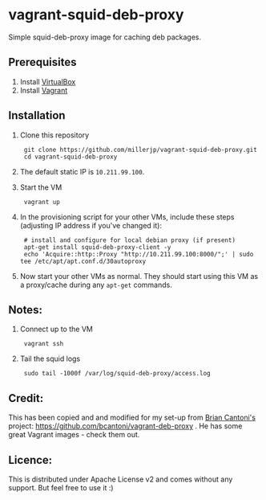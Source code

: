 vagrant-squid-deb-proxy
=======================

Simple squid-deb-proxy image for caching deb packages.

## Prerequisites

1. Install [VirtualBox](https://www.virtualbox.org/wiki/Downloads)
1. Install [Vagrant](https://www.vagrantup.com/downloads)


## Installation

1. Clone this repository

        git clone https://github.com/millerjp/vagrant-squid-deb-proxy.git
        cd vagrant-squid-deb-proxy

1. The default static IP is `10.211.99.100`.

1. Start the VM

        vagrant up

1. In the provisioning script for your other VMs, include these steps (adjusting IP address if you've changed it):

        # install and configure for local debian proxy (if present)
        apt-get install squid-deb-proxy-client -y
        echo 'Acquire::http::Proxy "http://10.211.99.100:8000/";' | sudo tee /etc/apt/apt.conf.d/30autoproxy
		

1. Now start your other VMs as normal. They should start using this VM as a proxy/cache during any `apt-get` commands.

## Notes:
1. Connect up to the VM

        vagrant ssh

1. Tail the squid logs

        sudo tail -1000f /var/log/squid-deb-proxy/access.log
	


## Credit:

This has been copied and and modified for my set-up from [Brian Cantoni's](https://github.com/bcantoni) project: https://github.com/bcantoni/vagrant-deb-proxy . He has some great Vagrant images - check them out.

## Licence:

This is distributed under Apache License v2 and comes without any support. But feel free to use it :)
